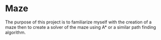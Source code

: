 Maze
====

The purpose of this project is to familiarize myself with the creation of a maze then to create a solver of the maze using A* or a similar path finding algorithm.
